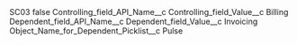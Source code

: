 <?xml version="1.0" encoding="UTF-8"?>
<CustomMetadata xmlns="http://soap.sforce.com/2006/04/metadata" xmlns:xsi="http://www.w3.org/2001/XMLSchema-instance" xmlns:xsd="http://www.w3.org/2001/XMLSchema">
    <label>SC03</label>
    <protected>false</protected>
    <values>
        <field>Controlling_field_API_Name__c</field>
        <value xsi:nil="true"/>
    </values>
    <values>
        <field>Controlling_field_Value__c</field>
        <value xsi:type="xsd:string">Billing</value>
    </values>
    <values>
        <field>Dependent_field_API_Name__c</field>
        <value xsi:nil="true"/>
    </values>
    <values>
        <field>Dependent_field_Value__c</field>
        <value xsi:type="xsd:string">Invoicing</value>
    </values>
    <values>
        <field>Object_Name_for_Dependent_Picklist__c</field>
        <value xsi:type="xsd:string">Pulse</value>
    </values>
</CustomMetadata>
